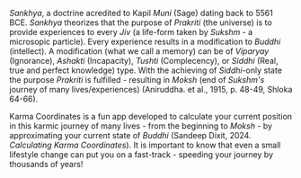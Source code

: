 *Sankhya*, a doctrine acredited to Kapil *Muni* (Sage) dating back to 5561 BCE. *Sankhya* theorizes that the purpose of *Prakriti* (the universe) is to provide experiences to every *Jiv* (a life-form taken by *Sukshm* - a microsopic particle). Every experience results in a modification to *Buddhi* (intellect). A modification (what we call a memory) can be of *Viparyay* (Ignorance), *Ashakti* (Incapacity), *Tushti* (Complecency), or *Siddhi* (Real, true and perfect knowledge) type. With the achieving of *Siddhi*-only state the purpose *Prakriti* is fulfilled - resulting in *Moksh* (end of *Sukshm's* journey of many lives/experiences) (Aniruddha. et al., 1915, p. 48-49, Shloka 64-66).
 
 Karma Coordinates is a fun app developed to calculate your current position in this karmic journey of many lives - from the beginning to *Moksh* - by approximating your current state of *Buddhi* (Sandeep Dixit, 2024. *Calculating Karma Coordinates*). It is important to know that even a small lifestyle change can put you on a fast-track - speeding your journey by thousands of years!
